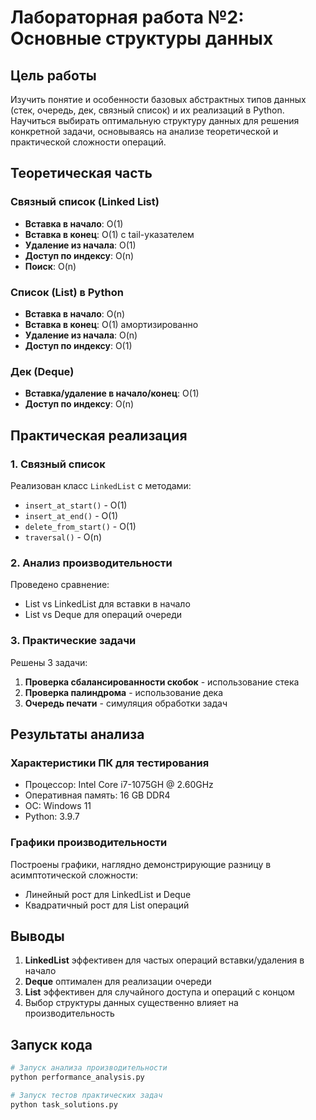 # Лабораторная работа №2: Основные структуры данных

## Цель работы
Изучить понятие и особенности базовых абстрактных типов данных (стек, очередь, дек, связный список) и их реализаций в Python. Научиться выбирать оптимальную структуру данных для решения конкретной задачи, основываясь на анализе теоретической и практической сложности операций.

## Теоретическая часть

### Связный список (Linked List)
- **Вставка в начало**: O(1)
- **Вставка в конец**: O(1) с tail-указателем
- **Удаление из начала**: O(1)
- **Доступ по индексу**: O(n)
- **Поиск**: O(n)

### Список (List) в Python
- **Вставка в начало**: O(n)
- **Вставка в конец**: O(1) амортизированно
- **Удаление из начала**: O(n)
- **Доступ по индексу**: O(1)

### Дек (Deque)
- **Вставка/удаление в начало/конец**: O(1)
- **Доступ по индексу**: O(n)

## Практическая реализация

### 1. Связный список
Реализован класс `LinkedList` с методами:
- `insert_at_start()` - O(1)
- `insert_at_end()` - O(1)
- `delete_from_start()` - O(1)
- `traversal()` - O(n)

### 2. Анализ производительности
Проведено сравнение:
- List vs LinkedList для вставки в начало
- List vs Deque для операций очереди

### 3. Практические задачи
Решены 3 задачи:
1. **Проверка сбалансированности скобок** - использование стека
2. **Проверка палиндрома** - использование дека
3. **Очередь печати** - симуляция обработки задач

## Результаты анализа

### Характеристики ПК для тестирования
- Процессор: Intel Core i7-1075GH @ 2.60GHz
- Оперативная память: 16 GB DDR4
- OC: Windows 11
- Python: 3.9.7

### Графики производительности
Построены графики, наглядно демонстрирующие разницу в асимптотической сложности:
- Линейный рост для LinkedList и Deque
- Квадратичный рост для List операций

## Выводы
1. **LinkedList** эффективен для частых операций вставки/удаления в начало
2. **Deque** оптимален для реализации очереди
3. **List** эффективен для случайного доступа и операций с концом
4. Выбор структуры данных существенно влияет на производительность

## Запуск кода
```bash
# Запуск анализа производительности
python performance_analysis.py

# Запуск тестов практических задач
python task_solutions.py